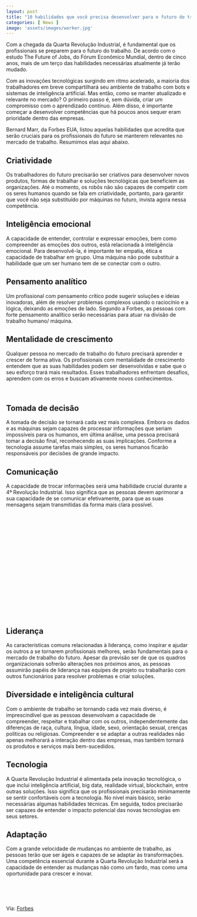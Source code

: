 ```yaml
---
layout: post
title: "10 habilidades que você precisa desenvolver para o futuro do trabalho"
categories: [ News ]
image: 'assets/images/worker.jpg'
---
```


Com a chegada da Quarta Revolução Industrial, é fundamental que os profissionais se preparem para o futuro do trabalho. De acordo com o estudo The Future of Jobs, do Fórum Econômico Mundial, dentro de cinco anos, mais de um terço das habilidades necessárias atualmente já terão mudado.

Com as inovações tecnológicas surgindo em ritmo acelerado, a maioria dos trabalhadores em breve compartilhará seu ambiente de trabalho com bots e sistemas de inteligência artificial. Mas então, como se manter atualizado e relevante no mercado? O primeiro passo é, sem dúvida, criar um compromisso com o aprendizado contínuo. Além disso, é importante começar a desenvolver competências que há poucos anos sequer eram prioridade dentro das empresas.

Bernard Marr, da Forbes EUA, listou aquelas habilidades que acredita que serão cruciais para os profissionais do futuro se manterem relevantes no mercado de trabalho. Resumimos elas aqui abaixo.

<!-- RETANGULO LARGO -->
<script async src="https://pagead2.googlesyndication.com/pagead/js/adsbygoogle.js"></script>
<!-- Informat -->
<ins class="adsbygoogle"
style="display:block"
data-ad-client="ca-pub-2838251107855362"
data-ad-slot="2327980059"
data-ad-format="auto"
data-full-width-responsive="true"></ins>
<script>
(adsbygoogle = window.adsbygoogle || []).push({});
</script>

## Criatividade

Os trabalhadores do futuro precisarão ser criativos para desenvolver novos produtos, formas de trabalhar e soluções tecnológicas que beneficiem as organizações. Até o momento, os robôs não são capazes de competir com os seres humanos quando se fala em criatividade, portanto, para garantir que você não seja substituído por máquinas no futuro, invista agora nessa competência.

## Inteligência emocional

A capacidade de entender, controlar e expressar emoções, bem como compreender as emoções dos outros, está relacionada à inteligência emocional. Para desenvolvê-la, é importante ter empatia, ética e capacidade de trabalhar em grupo. Uma máquina não pode substituir a habilidade que um ser humano tem de se conectar com o outro.

## Pensamento analítico

Um profissional com pensamento crítico pode sugerir soluções e ideias inovadoras, além de resolver problemas complexos usando o raciocínio e a lógica, deixando as emoções de lado. Segundo a Forbes, as pessoas com forte pensamento analítico serão necessárias para atuar na divisão de trabalho humano/ máquina.

## Mentalidade de crescimento

Qualquer pessoa no mercado de trabalho do futuro precisará aprender e crescer de forma ativa. Os profissionais com mentalidade de crescimento entendem que as suas habilidades podem ser desenvolvidas e sabe que o seu esforço trará mais resultados. Esses trabalhadores enfrentam desafios, aprendem com os erros e buscam ativamente novos conhecimentos.

<!-- RETANGULO LARGO 2 -->
<script async src="//pagead2.googlesyndication.com/pagead/js/adsbygoogle.js"></script>
<ins class="adsbygoogle"
style="display:block; text-align:center;"
data-ad-layout="in-article"
data-ad-format="fluid"
data-ad-client="ca-pub-2838251107855362"
data-ad-slot="8549252987"></ins>
<script>
(adsbygoogle = window.adsbygoogle || []).push({});
</script>
 
## Tomada de decisão

A tomada de decisão se tornará cada vez mais complexa. Embora os dados e as máquinas sejam capazes de processar informações que seriam impossíveis para os humanos, em última análise, uma pessoa precisará tomar a decisão final, reconhecendo as suas implicações. Conforme a tecnologia assume tarefas mais simples, os seres humanos ficarão responsáveis por decisões de grande impacto.

## Comunicação

A capacidade de trocar informações será uma habilidade crucial durante a 4ª Revolução Industrial. Isso significa que as pessoas devem aprimorar a sua capacidade de se comunicar efetivamente, para que as suas mensagens sejam transmitidas da forma mais clara possível.

<!-- QUADRADO -->
<script async src="//pagead2.googlesyndication.com/pagead/js/adsbygoogle.js"></script>
<ins class="adsbygoogle"
style="display:inline-block;width:336px;height:280px"
data-ad-client="ca-pub-2838251107855362"
data-ad-slot="5351066970"></ins>
<script>
(adsbygoogle = window.adsbygoogle || []).push({});
</script>

## Liderança

As características comuns relacionadas à liderança, como inspirar e ajudar os outros a se tornarem profissionais melhores, serão fundamentais para o mercado de trabalho do futuro. Apesar da previsão ser de que os quadros organizacionais sofrerão alterações nos próximos anos, as pessoas assumirão papéis de liderança nas equipes de projeto ou trabalharão com outros funcionários para resolver problemas e criar soluções.

## Diversidade e inteligência cultural

Com o ambiente de trabalho se tornando cada vez mais diverso, é imprescindível que as pessoas desenvolvam a capacidade de compreender, respeitar e trabalhar com os outros, independentemente das diferenças de raça, cultura, língua, idade, sexo, orientação sexual, crenças políticas ou religiosas. Compreender e se adaptar a outras realidades não apenas melhorará a interação dentro das empresas, mas também tornará os produtos e serviços mais bem-sucedidos.

## Tecnologia

A Quarta Revolução Industrial é alimentada pela inovação tecnológica, o que inclui inteligência artificial, big data, realidade virtual, blockchain, entre outras soluções. Isso significa que os profissionais precisarão minimamente se sentir confortáveis com a tecnologia. No nível mais básico, serão necessárias algumas habilidades técnicas. Em seguida, todos precisarão ser capazes de entender o impacto potencial das novas tecnologias em seus setores.

## Adaptação

Com a grande velocidade de mudanças no ambiente de trabalho, as pessoas terão que ser ágeis e capazes de se adaptar às transformações. Uma competência essencial durante a Quarta Revolução Industrial será a capacidade de entender as mudanças não como um fardo, mas como uma oportunidade para crescer e inovar.

<!-- MINI ANÚNCIO -->
<script async src="//pagead2.googlesyndication.com/pagead/js/adsbygoogle.js"></script>
<!-- Games Root -->
<ins class="adsbygoogle"
style="display:inline-block;width:336px;height:50px"
data-ad-client="ca-pub-2838251107855362"
data-ad-slot="5351066970"></ins>
<script>
(adsbygoogle = window.adsbygoogle || []).push({});
</script>

Via: [Forbes](https://www.forbes.com/sites/bernardmarr/2019/04/29/the-10-vital-skills-you-will-need-for-the-future-of-work/#174709403f5b)
